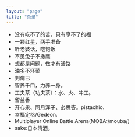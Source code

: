 ```yaml
---
layout: "page"
title: "杂录"
---
```

- 没有吃不了的苦，只有享不了的福  
- 一颗红星，两手准备  
- 听老婆话，吃饱饭  
- 不见兔子不撒鹰  
- 想都是问题，做才有活路  
- 油多不坏菜  
- 刘病已  
- 智养千口，力养一身。  
- 工夫茶（功夫茶）：水、火、冲工。
- 留兰香
- 开心果、阿月浑子、必思答。pistachio.
- 幸福定格/Gedeon.
- Multiplayer Online Battle Arena(MOBA:/mouba/)
- sake:日本清酒。  
